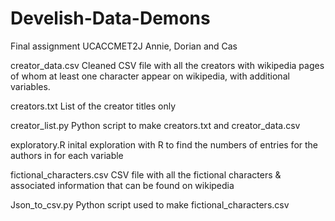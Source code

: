 # Develish-Data-Demons
Final assignment UCACCMET2J Annie, Dorian and Cas

creator_data.csv
Cleaned CSV file with all the creators with wikipedia pages of whom at least one character appear on wikipedia, with additional variables.

creators.txt
List of the creator titles only

creator_list.py
Python script to make creators.txt and creator_data.csv

exploratory.R
inital exploration with R to find the numbers of entries for the authors in for each variable

fictional_characters.csv
CSV file with all the fictional characters & associated information that can be found on wikipedia

Json_to_csv.py 
Python script used to make fictional_characters.csv
